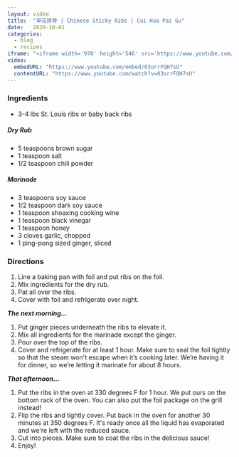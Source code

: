 ```yaml
---
layout: video
title:  "翠花排骨 | Chinese Sticky Ribs | Cui Hua Pai Gu"
date:   2020-10-01
categories:
  - blog
  - recipes
iframe: "<iframe width='970' height='546' src='https://www.youtube.com/embed/03orrFQH7sU' frameborder='0' allow='accelerometer; autoplay; encrypted-media; gyroscope; picture-in-picture' allowfullscreen></iframe>"
video:
  embedURL: "https://www.youtube.com/embed/03orrFQH7sU"
  contentURL: "https://www.youtube.com/watch?v=03orrFQH7sU"
---
```


### Ingredients
* 3-4 lbs St. Louis ribs or baby back ribs

##### Dry Rub
* 5 teaspoons brown sugar
* 1 teaspoon salt
* 1/2 teaspoon chili powder

##### Marinade
* 3 teaspoons soy sauce
* 1/2 teaspoon dark soy sauce
* 1 teaspoon shoaxing cooking wine
* 1 teaspoon black vinegar
* 1 teaspoon honey
* 3 cloves garlic, chopped
* 1 ping-pong sized ginger, sliced

### Directions

1. Line a baking pan with foil and put ribs on the foil.
1. Mix ingredients for the dry rub.
1. Pat all over the ribs.
1. Cover with foil and refrigerate over night.

***The next morning…***

1. Put ginger pieces underneath the ribs to elevate it.
1. Mix all ingredients for the marinade  except the ginger.
1. Pour over the top of the ribs.
1. Cover and refrigerate for at least 1 hour. Make sure to seal the foil tightly so that the steam won't escape when it’s cooking later. We’re having it for dinner, so we’re letting it marinate for about 8 hours.

***That afternoon...***

1. Put the ribs in the oven at 330 degrees F for 1 hour. We put ours on the bottom rack of the oven. You can also put the foil package on the grill instead!
1. Flip the ribs and tightly cover. Put back in the oven for another 30 minutes at 350 degrees F. It's ready once all the liquid has evaporated and we're left with the reduced sauce.
1. Cut into pieces. Make sure to coat the ribs in the delicious sauce!
1. Enjoy!
